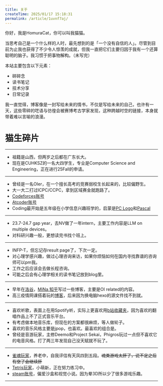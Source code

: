 ```yaml
---
title: 关于
createTime: 2025/01/17 15:18:31
permalink: /article/1uvnf7aj/
---
```

你好，我是HomuraCat，你可以叫我猫猫。

当思考自己是一个什么样的人时，最先想到的是「一个没有自信的人」。尽管到目前为止我也获得了不少令人惊羡的成就，但我一直把它们主要归因于我有一个还算聪明的脑子。我习惯于把事物解构。（未写完）

本站主要包含以下元素：

+ 碎碎念
+ 读书笔记
+ 技术分享
+ 日常记录

我一直觉得，博客像是一封写给未来的情书，不仅是写给未来的自己，也许有一天，这些零碎的呓语与彷徨会被赛博考古学家发现，这种跨越时空的链接，本身就带着难以言喻的浪漫。

# 猫生碎片
---
+ 祖籍是山西，但两岁之后都在广东长大。
+ 现在是CUHKSZ的一名大四学生，专业是Computer Science and Engineering，正在进行25Fall的申请。
---
+ 曾经是一名OIer，在一个擅长高考的竞赛弱校生长起来的，比较偏野生。
+ 大一大二打过ICPC/CCPC，拿到区域赛金就跑路了。
+ [Codeforces账号](https://codeforces.com/profile/HomuraCat)
+ [Atcoder账号](https://atcoder.jp/users/HomuraCat)
+ Coding最开始是五年级在小学信息兴趣班学的，启蒙是[PC Logo](https://baike.baidu.com/item/pc%20logo/1683433)和[Pascal](https://www.wikiwand.com/zh-hans/articles/Pascal%E8%AA%9E%E8%A8%80)
---
+ 23.7-24.7 gap year，去NV做了一年intern，主要工作内容是LLM on multiple devices。
+ 对科研兴趣一般，更想读完书找个班上。
---
+ INFP-T，但忘记存result page了，下次一定。
+ 对心理学感兴趣，做过心理咨询来访，如果你烦恼如何在国内寻找靠谱的咨询师可以pm我。
+ 工作之后应该会去做长程咨询。
+ 可能之后会有心理学相关的读书笔记放到blog里。
---
+ 早年在[洛谷](https://www.luogu.com.cn/user/13137#article)，[MiNa](https://www.mina.moe/archives/author/quhengyi11),[知乎](https://www.zhihu.com/people/miao-miao-miao-51-49/posts)写过一些博客，主要是OI related的内容。
+ 高三疫情网课搭着玩的[博客](https://portechaton.github.io/)，后来因为换电脑hexo的源文件找不到就<Highlight
  content="放弃了"
  comment="不喜欢hexo的主题也是一个原因。"
  author="HomuraCat"
  date="2025.1.17"
/>。

---
+ 喜欢听歌，表面上在用Spotify听，实际上更喜欢用[b站收藏夹](https://space.bilibili.com/282588214/favlist?fid=318963514&ftype=create)，因为喜欢的翻唱作品上不了正式音乐平台。
+ 有考虑做本地音乐库，但现在的方案都很麻烦，等人做轮子。
+ 喜欢的音乐风格主要是jpop，也喜欢<Highlight
  content="古典"
  comment="小时候过了钢琴六级，是钢琴琴童，养成了欣赏古典的习惯。但现在已经不会弹了。"
  author="HomuraCat"
  date="2025.1.17"
/>。最喜欢的组合是<Highlight
  content="Mili"
  comment="最开始玩deemo的时候听YUBIKIRI-GENMAN爱上的，听momo唱歌很多年都没听腻。"
  author="HomuraCat"
  date="2025.1.17"
/>。
+ 曾经是音游玩家，主修Deemo和Project Sekai，Phigros玩过一点但不喜欢它的电音风格。打了两三年发现自己没天赋就不玩了。
---
+ [雀魂玩家](https://amae-koromo.sapk.ch/player/15979612/12)，养老中，自我评估有天凤四到五段。<del>魂类游戏太肝了，说不定之后有空了会继续肝</del>
+ [Tetris玩家](https://ch.tetr.io/u/homuracat)，小萌新，正在努力练习中。
+ [steam账号](https://steamcommunity.com/profiles/76561199103210219/)，偏爱沙盒和视觉小说。因为晕3D所以少了很多游戏乐趣。
---






